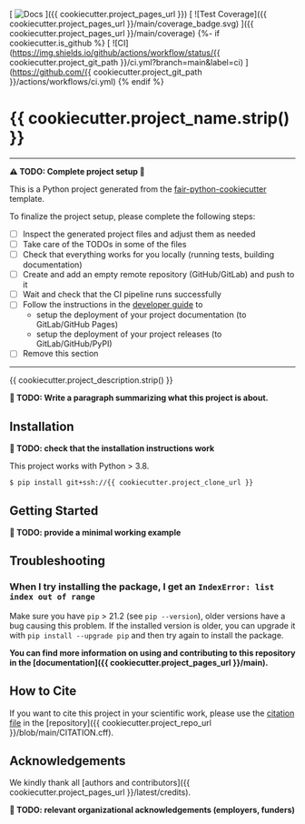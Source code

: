 [
![Docs](https://img.shields.io/badge/read-docs-success)
]({{ cookiecutter.project_pages_url }})
[
![Test Coverage]({{ cookiecutter.project_pages_url }}/main/coverage_badge.svg)
]({{ cookiecutter.project_pages_url }}/main/coverage)
{%- if cookiecutter.is_github %}
[
![CI](https://img.shields.io/github/actions/workflow/status/{{ cookiecutter.project_git_path }}/ci.yml?branch=main&label=ci)
](https://github.com/{{ cookiecutter.project_git_path }}/actions/workflows/ci.yml)
{% endif %}

<!-- --8<-- [start:abstract] -->
# {{ cookiecutter.project_name.strip() }}

----
**:warning: TODO: Complete project setup :construction:**

This is a Python project generated from the
[fair-python-cookiecutter](https://github.com/Materials-Data-Science-and-Informatics/fair-python-cookiecutter)
template.

To finalize the project setup, please complete the following steps:

- [ ] Inspect the generated project files and adjust them as needed
- [ ] Take care of the TODOs in some of the files
- [ ] Check that everything works for you locally (running tests, building documentation)
- [ ] Create and add an empty remote repository (GitHub/GitLab) and push to it
- [ ] Wait and check that the CI pipeline runs successfully
- [ ] Follow the instructions in the [developer guide](./docs/dev_guide.md) to
    * setup the deployment of your project documentation (to GitLab/GitHub Pages)
    * setup the deployment of your project releases (to GitLab/GitHub/PyPI)
- [ ] Remove this section
----

{{ cookiecutter.project_description.strip() }}

**:construction: TODO: Write a paragraph summarizing what this project is about.**

<!-- --8<-- [end:abstract] -->
<!-- --8<-- [start:quickstart] -->

## Installation

**:construction: TODO: check that the installation instructions work**

This project works with Python > 3.8.

```
$ pip install git+ssh://{{ cookiecutter.project_clone_url }}
```

## Getting Started


**:construction: TODO: provide a minimal working example**

<!-- --8<-- [end:quickstart] -->

## Troubleshooting

### When I try installing the package, I get an `IndexError: list index out of range`

Make sure you have `pip` > 21.2 (see `pip --version`), older versions have a bug causing
this problem. If the installed version is older, you can upgrade it with
`pip install --upgrade pip` and then try again to install the package.

**You can find more information on using and contributing to this repository in the
[documentation]({{ cookiecutter.project_pages_url }}/main).**

<!-- --8<-- [start:citation] -->

## How to Cite

If you want to cite this project in your scientific work,
please use the [citation file](https://citation-file-format.github.io/)
in the [repository]({{ cookiecutter.project_repo_url }}/blob/main/CITATION.cff).

<!-- --8<-- [end:citation] -->
<!-- --8<-- [start:acknowledgements] -->

## Acknowledgements

We kindly thank all
[authors and contributors]({{ cookiecutter.project_pages_url }}/latest/credits).

**:construction: TODO: relevant organizational acknowledgements (employers, funders)**

<!-- --8<-- [end:acknowledgements] -->
